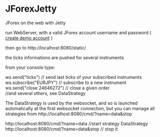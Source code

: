 JForexJetty
===========

JForex on the web with Jetty


run WebServer, with a valid JForex account username and password ( [create demo account](http://www.dukascopy.com/swiss/french/forex/demo_fx_account/) )

then go to http://localhost:8080/static/

the ticks informations are pushed for several instruments

from your console type:

ws.send("ticks") // send last ticks of your subscribed instruments  
ws.subscribe("EURJPY") // subscribe to a new instrument  
ws.send("close 24646272") // close a given order  
//and several others, see DataStrategy

The DataStrategy is used by the websocket, and so is launched automatically at the first websocket connection, but you can manage all strategies from http://localhost:8080/cmd/?name=data&stop

http://localhost:8080/cmd/?name=data //start strategy DataStrategy  
http://localhost:8080/cmd/?name=data&stop // stop it